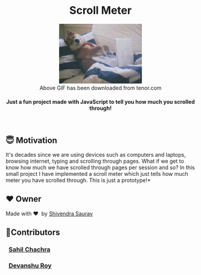 <h1 align="center">Scroll Meter</h1>

<div align='center'>
<img src='https://github.com/SahilChachra/Scroll-Meter/blob/main/sampleImages/tenor.gif'><br>
Above GIF has been downloaded from tenor.com
</div>

<div align= "center">
  <h4>Just a fun project made with JavaScript to tell you how much you scrolled through!</h4>
</div>

&nbsp;&nbsp;&nbsp;&nbsp;&nbsp;&nbsp;&nbsp;&nbsp;&nbsp;&nbsp;&nbsp;&nbsp;&nbsp;&nbsp;&nbsp;&nbsp;&nbsp;&nbsp;&nbsp;&nbsp;&nbsp;&nbsp;&nbsp;&nbsp;&nbsp;&nbsp;&nbsp;&nbsp;&nbsp;&nbsp;

## :innocent: Motivation
It's decades since we are using devices such as computers and laptops, browsing internet, typing and scrolling through pages. What if we get to know how much we have scrolled through pages per session and so? In this small project I have implemented a scroll meter which just tells how much meter you have scrolled through. This is just a prototype!*

## :heart: Owner
Made with :heart:&nbsp;  by [Shivendra Saurav](https://github.com/Shivendrasaurav)

## :raised_hands:Contributors
### &nbsp; [Sahil Chachra](https://github.com/SahilChachra)
### &nbsp; [Devanshu Roy](https://github.com/dROY2357)
